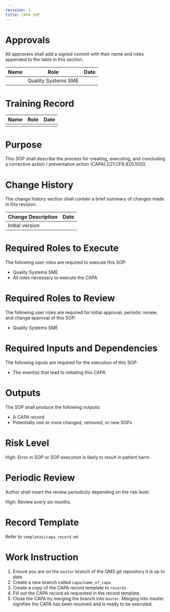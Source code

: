 ```yaml
---
revision: 1
title: CAPA SOP
---
```

# Approvals

All approvers shall add a signed commit with their name and roles appended to the table in this section.

| Name | Role                | Date |
| ---- | ------------------- | ---- |
|      | Quality Systems SME |      |

# Training Record

| Name | Role | Date |
| ---- | ---- | ---- |
|      |      |      |

# Purpose

This SOP shall describe the process for creating, executing, and concluding a corrective action / preventative action (CAPA).[[21.CFR.820.100]]

# Change History

The change history section shall contain a brief summary of changes made in this revision.

| Change Description | Date |
| ------------------ | ---- |
| Initial version    |      |

# Required Roles to Execute

The following user roles are required to execute this SOP:

- Quality Systems SME
- All roles necessary to execute the CAPA 

# Required Roles to Review

The following user roles are required for initial approval, periodic review, and change approval of this SOP:

- Quality Systems SME

# Required Inputs and Dependencies

The following inputs are required for the execution of this SOP:

- The event(s) that lead to initiating this CAPA

# Outputs

The SOP shall produce the following outputs:

- A CAPA record
- Potentially one or more changed, removed, or new SOPs

# Risk Level

High: Error in SOP or SOP execution is likely to result in patient harm.

# Periodic Review

Author shall insert the review periodicity depending on the risk level.

High: Review every six months.

# Record Template

Refer to `templates/capa_record.md`

# Work Instruction

1. Ensure you are on the `master` branch of the QMS git repository it is up to date.
1. Create a new branch called `capa/name_of_capa`
1. Create a copy of the CAPA record template to `records`
1. Fill out the CAPA record as requested in the record template.
1. Close the CAPA by merging the branch into `master`. Merging into master signifies the CAPA has been resolved and is ready to be executed. 
